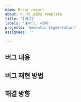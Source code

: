 ```yaml
---
name: Error report
about: 버그와 관련된 template
title: '[버그]'
labels: '🪲버그, ⚡에픽'
projects: 'Semantic Segmentation'
assignees: ''

---
```

## **버그 내용**

## **버그 재현 방법**

## **해결 방향**